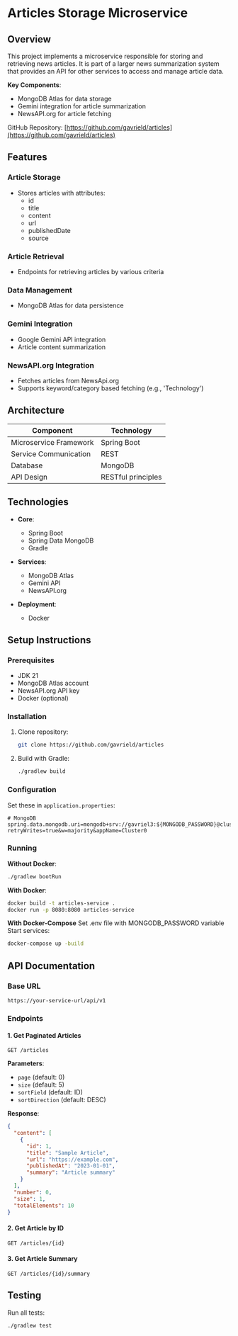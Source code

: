 # Articles Storage Microservice

## Overview

This project implements a microservice responsible for storing and retrieving news articles. It is part of a larger news summarization system that provides an API for other services to access and manage article data.

**Key Components**:
- MongoDB Atlas for data storage
- Gemini integration for article summarization
- NewsAPI.org for article fetching

GitHub Repository: [https://github.com/gavrield/articles](https://github.com/gavrield/articles)

## Features

### Article Storage
- Stores articles with attributes:
  - id
  - title
  - content
  - url
  - publishedDate
  - source

### Article Retrieval
- Endpoints for retrieving articles by various criteria

### Data Management
- MongoDB Atlas for data persistence

### Gemini Integration
- Google Gemini API integration
- Article content summarization

### NewsAPI.org Integration
- Fetches articles from NewsApi.org
- Supports keyword/category based fetching (e.g., 'Technology')

## Architecture

| Component              | Technology           |
|------------------------|---------------------|
| Microservice Framework | Spring Boot         |
| Service Communication  | REST                |
| Database               | MongoDB             |
| API Design             | RESTful principles  |

## Technologies

- **Core**:
  - Spring Boot
  - Spring Data MongoDB
  - Gradle

- **Services**:
  - MongoDB Atlas
  - Gemini API
  - NewsAPI.org

- **Deployment**:
  - Docker

## Setup Instructions

### Prerequisites
- JDK 21
- MongoDB Atlas account
- NewsAPI.org API key
- Docker (optional)

### Installation
1. Clone repository:
   ```bash
   git clone https://github.com/gavrield/articles
   ```
2. Build with Gradle:
   ```bash
   ./gradlew build
   ```

### Configuration
Set these in `application.properties`:
```properties
# MongoDB
spring.data.mongodb.uri=mongodb+srv://gavriel3:${MONGODB_PASSWORD}@cluster0.svmq8.mongodb.net/NewsSummary?retryWrites=true&w=majority&appName=Cluster0
```

### Running
**Without Docker**:
```bash
./gradlew bootRun
```

**With Docker**:
```bash
docker build -t articles-service .
docker run -p 8080:8080 articles-service
```
**With Docker-Compose**
Set 
.env file with MONGODB_PASSWORD variable
Start services:
   ```bash
   docker-compose up -build
   ```
## API Documentation

### Base URL
`https://your-service-url/api/v1`

### Endpoints

#### 1. Get Paginated Articles
```
GET /articles
```
**Parameters**:
- `page` (default: 0)
- `size` (default: 5)
- `sortField` (default: ID)
- `sortDirection` (default: DESC)

**Response**:
```json
{
  "content": [
    {
      "id": 1,
      "title": "Sample Article",
      "url": "https://example.com",
      "publishedAt": "2023-01-01",
      "summary": "Article summary"
    }
  ],
  "number": 0,
  "size": 1,
  "totalElements": 10
}
```

#### 2. Get Article by ID
```
GET /articles/{id}
```

#### 3. Get Article Summary
```
GET /articles/{id}/summary
```

## Testing

Run all tests:
```bash
./gradlew test
```
